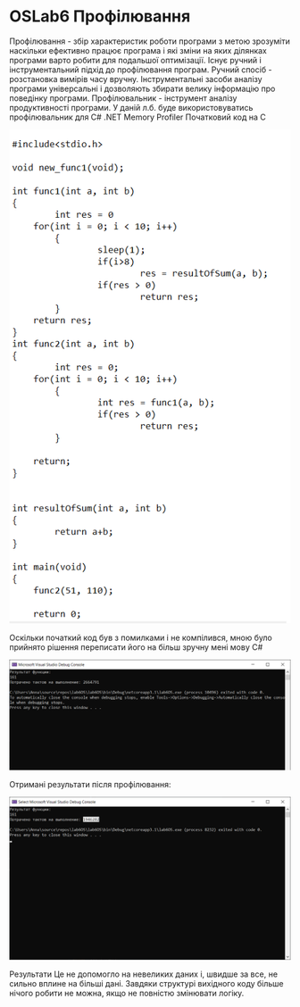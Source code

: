 # OSLab6 Профілювання 
Профілювання - збір характеристик роботи програми з метою зрозуміти наскільки ефективно працює програма і які зміни на яких ділянках програми варто робити для подальшої оптимізації.
Існує ручний і інструментальний підхід до профілювання програм.
Ручний спосіб - розстановка вимірів часу вручну.
Інструментальні засоби аналізу програми універсальні і дозволяють збирати велику інформацію про поведінку програми. 
Профілювальник - інструмент аналізу продуктивності програми. У даній л.б. буде використовуватись профілювальник для С# .NET Memory Profiler
Початковий код на С

![code1](img/1.png)

Оскільки початкий код був з помилками і не компілився, мною було прийнято рішення переписати його на більш зручну мені мову С#

![code2](img/2.png)

Отримані результати після профілювання:

![code3](img/3.png)

Результати
Це не допомогло на невеликих даних і, швидше за все, не сильно вплине на більші дані. Завдяки структурі вихідного коду більше нічого робити не можна, якщо не повністю змінювати логіку.
